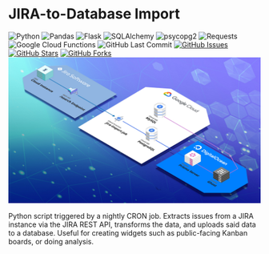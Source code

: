 # JIRA-to-Database Import

![Python](https://img.shields.io/badge/Python-3.7.2-blue.svg?logo=python&longCache=true&logoColor=white&colorB=23a8e2&style=flat-square&colorA=36363e)
![Pandas](https://img.shields.io/badge/Pandas-0.23.0-blue.svg?logo=python&longCache=true&logoColor=white&colorB=23a8e2&style=flat-square&colorA=36363e)
![Flask](https://img.shields.io/badge/Flask-1.0.2-blue.svg?longCache=true&logo=flask&style=flat-square&logoColor=white&colorB=23a8e2&colorA=36363e)
![SQLAlchemy](https://img.shields.io/badge/SQLAlchemy-1.3.1-red.svg?longCache=true&style=flat-square&logo=scala&logoColor=white&colorA=36363e)
![psycopg2](https://img.shields.io/badge/psycopg2-2.7.7-red.svg?longCache=true&logo=delicious&longCache=true&style=flat-square&logoColor=white&colorA=36363e)
![Requests](https://img.shields.io/badge/Requests-2.21.0-red.svg?longCache=true&logo=delicious&longCache=true&style=flat-square&logoColor=white&colorA=36363e)
![Google Cloud Functions](https://img.shields.io/badge/Google--Cloud--Functions-v93-blue.svg?longCache=true&logo=google&longCache=true&style=flat-square&logoColor=white&colorB=23a8e2&colorA=36363e)
![GitHub Last Commit](https://img.shields.io/github/last-commit/google/skia.svg?style=flat-square&colorA=36363e)
[![GitHub Issues](https://img.shields.io/github/issues/toddbirchard/jira-database-etl.svg?style=flat-square&colorA=36363e)](https://github.com/toddbirchard/jira-database-etl/issues)
[![GitHub Stars](https://img.shields.io/github/stars/toddbirchard/jira-database-etl.svg?style=flat-square&colorB=e3bb18&colorA=36363e)](https://github.com/toddbirchard/jira-database-etl/stargazers)
[![GitHub Forks](https://img.shields.io/github/forks/toddbirchard/jira-database-etl.svg?style=flat-square&colorA=36363e)](https://github.com/toddbirchard/sjira-database-etl/network)
![Serverless JIRA](https://github.com/toddbirchard/jira-database-etl/blob/master/assets/jira-serverless-import.jpg)

Python script triggered by a nightly CRON job. Extracts issues from a JIRA instance via the JIRA REST API, transforms the data, and uploads said data to a database. Useful for creating widgets such as public-facing Kanban boards, or doing analysis.
